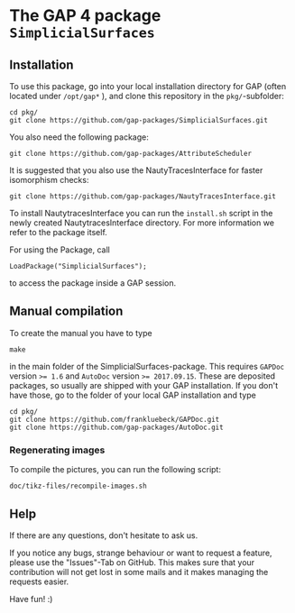 The GAP 4 package  `SimplicialSurfaces`
==============================

## Installation
To use this package, go into your local installation directory for GAP (often located under `/opt/gap*` ), and clone this repository in the `pkg/`-subfolder:

```
cd pkg/
git clone https://github.com/gap-packages/SimplicialSurfaces.git
```

You also need the following package:
```
git clone https://github.com/gap-packages/AttributeScheduler
```

It is suggested that you also use the NautyTracesInterface for faster isomorphism checks:
```
git clone https://github.com/gap-packages/NautyTracesInterface.git
```

To install NautytracesInterface you can run the `install.sh` script in the newly created NautytracesInterface directory. For more information we refer to the package itself.

For using the Package, call
```
LoadPackage("SimplicialSurfaces");
```
to access the package inside a GAP session.

## Manual compilation

To create the manual you have to type
```
make
```
in the main folder of the SimplicialSurfaces-package. This requires `GAPDoc` version `>= 1.6` and `AutoDoc` version `>= 2017.09.15`. These are deposited packages, so usually are shipped with your GAP installation. If you don't have those, go to the folder of your local GAP installation and type
```
cd pkg/
git clone https://github.com/frankluebeck/GAPDoc.git
git clone https://github.com/gap-packages/AutoDoc.git
```
### Regenerating images
To compile the pictures, you can run the following script:
```
doc/tikz-files/recompile-images.sh
```    

## Help
If there are any questions, don't hesitate to ask us.

If you notice any bugs, strange behaviour or want to request a feature, please use the "Issues"-Tab on GitHub. This makes sure that your contribution will not get lost in some mails and it makes managing the requests easier.

Have fun! :)